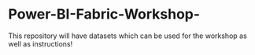 # Power-BI-Fabric-Workshop-
This repository will have datasets which can be used for the workshop as well as instructions! 
